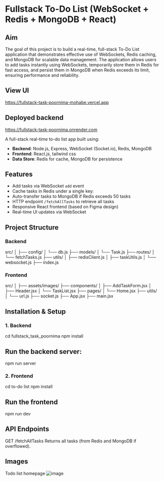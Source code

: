 # Fullstack To-Do List (WebSocket + Redis + MongoDB + React)
## Aim
The goal of this project is to build a real-time, full-stack To-Do List application that demonstrates effective use of WebSockets,
Redis caching, and MongoDB for scalable data management. The application allows users to add tasks instantly using WebSockets, 
temporarily store them in Redis for fast access, and persist them in MongoDB when Redis exceeds its limit, ensuring performance and reliability.

## View UI 
https://fullstack-task-poornima-mohabe.vercel.app

## Deployed backend
https://fullstack-task-poornima.onrender.com


A full-stack real-time to-do list app built using:
- **Backend**: Node.js, Express, WebSocket (Socket.io), Redis, MongoDB
- **Frontend**: React.js, tailwind css
- **Data Store**: Redis for cache, MongoDB for persistence

## Features

- Add tasks via WebSocket `add` event
- Cache tasks in Redis under a single key: 
- Auto-transfer tasks to MongoDB if Redis exceeds 50 tasks
- HTTP endpoint `/fetchAllTasks` to retrieve all tasks
- Responsive React frontend (based on Figma design)
- Real-time UI updates via WebSocket

##  Project Structure

### Backend 
src/
│
├── config/
│ └── db.js 
├── models/
│ └── Task.js 
├── routes/
│ └── fetchTasks.js 
├── utils/
│ ├── redisClient.js 
│ ├── taskUtils.js
│ └── websocket.js 
├── index.js 

### Frontend 
src/
│
├── assets/images/
├── components/ 
│ ├── AddTaskForm.jsx
│ ├── Header.jsx
│ └── TaskList.jsx
├── pages/
│ └── Home.jsx
├── utils/
│ └── url.js 
├── socket.js 
├── App.jsx 
├── main.jsx

## Installation & Setup
### 1. Backend
cd fullstack_task_poornima
npm install
## Run the backend server:
npm run server

### 2. Frontend
cd to-do list
npm install
## Run the frontend
npm run dev

## API Endpoints
GET /fetchAllTasks
Returns all tasks (from Redis and MongoDB if overflowed).

## Images
Todo list homepage
![image](https://github.com/user-attachments/assets/ba2ead2b-46fa-49ad-8d38-06cf88b8d3c5)



